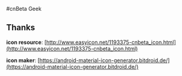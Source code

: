 #cnBeta Geek


## Thanks
**icon resource**: [http://www.easyicon.net/1193375-cnbeta_icon.html](http://www.easyicon.net/1193375-cnbeta_icon.html)

**icon maker**: [https://android-material-icon-generator.bitdroid.de/](https://android-material-icon-generator.bitdroid.de/)
